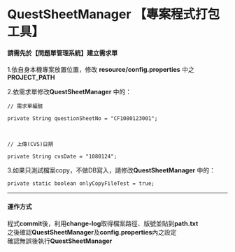 # QuestSheetManager 【專案程式打包工具】
#### 請需先於【問題單管理系統】建立需求單

1.依自身本機專案放置位置，修改 <strong>resource/config.properties</strong> 中之 <strong>PROJECT_PATH</strong> <br />

2.依需求單修改<strong>QuestSheetManager</strong> 中的： <br />
<pre><code>// 需求單編號 <br />
private String questionSheetNo = "CF1080123001"; <br /> <br />

// 上傳(CVS)日期 <br />
private String cvsDate = "1080124"; </pre></code>

3.如果只測試檔案copy，不做DB寫入，請修改<strong>QuestSheetManager</strong> 中的： <br />
  <pre><code>private static boolean onlyCopyFileTest = true; </pre></code>
  
***
#### 運作方式
程式<strong>commit</strong>後，利用<strong>change-log</strong>取得檔案路徑、版號並貼到<strong>path.txt</strong><br/>
之後確認<strong>QuestSheetManager</strong>及<strong>config.properties</strong>內之設定<br/>
確認無誤後執行<strong>QuestSheetManager</strong>

